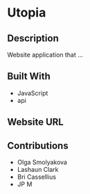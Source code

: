 # Utopia

## Description
Website application that ...

## Built With
- JavaScript
- api


## Website URL

## Contributions
- Olga Smolyakova
- Lashaun Clark
- Bri Cassellius
- JP M
